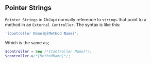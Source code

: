 ## Pointer Strings
`Pointer Strings` in Octopi normally reference to `string`s that point to a method in an `External Controller`.  The syntax is like this:

```php
'[Controller Name]@[Method Name]';
```

Which is the same as;

```php
$controller = new /*[Controller Name]*/;
$controller->/*[MethodName]*/;
```